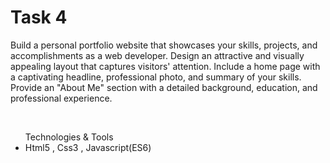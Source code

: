 <h1>Task 4</h1>
<p>Build a personal portfolio website that showcases your skills, projects, and accomplishments as a web developer. Design an attractive and visually appealing layout that captures visitors' attention. Include a home page with a captivating headline, professional photo, and summary of your skills. Provide an "About Me" section with a detailed background, education, and professional experience.</p><br>
<ul>
  <caption>Technologies & Tools</caption>
  <li>Html5 , Css3 , Javascript(ES6)</li>
 
</ul>


